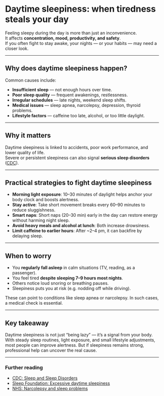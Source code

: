 # Daytime sleepiness: when tiredness steals your day

Feeling sleepy during the day is more than just an inconvenience.  
It affects **concentration, mood, productivity, and safety**.  
If you often fight to stay awake, your nights — or your habits — may need a closer look.

---

## Why does daytime sleepiness happen?

Common causes include:
- **Insufficient sleep** — not enough hours over time.  
- **Poor sleep quality** — frequent awakenings, restlessness.  
- **Irregular schedules** — late nights, weekend sleep shifts.  
- **Medical issues** — sleep apnea, narcolepsy, depression, thyroid problems.  
- **Lifestyle factors** — caffeine too late, alcohol, or too little daylight.

---

## Why it matters

Daytime sleepiness is linked to accidents, poor work performance, and lower quality of life.  
Severe or persistent sleepiness can also signal **serious sleep disorders** ([CDC](https://www.cdc.gov/sleep/about/index.html)).

---

## Practical strategies to fight daytime sleepiness

- **Morning light exposure**: 10–30 minutes of daylight helps anchor your body clock and boosts alertness.  
- **Stay active**: Take short movement breaks every 60–90 minutes to reduce sluggishness.  
- **Smart naps**: Short naps (20–30 min) early in the day can restore energy without harming night sleep.  
- **Avoid heavy meals and alcohol at lunch**: Both increase drowsiness.  
- **Limit caffeine to earlier hours**: After ~2–4 pm, it can backfire by delaying sleep.  

---

## When to worry

- You **regularly fall asleep** in calm situations (TV, reading, as a passenger).  
- You feel tired **despite sleeping 7–9 hours most nights**.  
- Others notice loud snoring or breathing pauses.  
- Sleepiness puts you at risk (e.g. nodding off while driving).  

These can point to conditions like sleep apnea or narcolepsy. In such cases, a medical check is essential.

---

## Key takeaway

Daytime sleepiness is not just “being lazy” — it’s a signal from your body.  
With steady sleep routines, light exposure, and small lifestyle adjustments, most people can improve alertness. But if sleepiness remains strong, professional help can uncover the real cause.

---

### Further reading
- [CDC: Sleep and Sleep Disorders](https://www.cdc.gov/sleep/about/index.html)  
- [Sleep Foundation: Excessive daytime sleepiness](https://www.sleepfoundation.org/excessive-daytime-sleepiness)  
- [NHS: Narcolepsy and sleep problems](https://www.nhs.uk/conditions/narcolepsy/)
